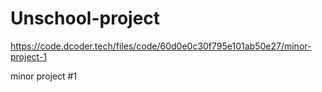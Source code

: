 # Unschool-project
https://code.dcoder.tech/files/code/60d0e0c30f795e101ab50e27/minor-project-1
 




minor project #1
